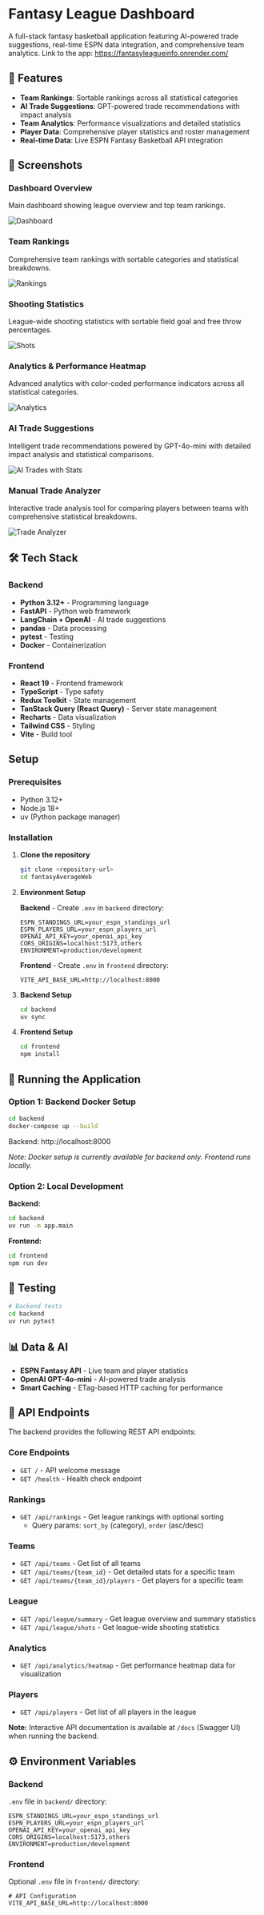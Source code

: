 # Fantasy League Dashboard

A full-stack fantasy basketball application featuring AI-powered trade suggestions, real-time ESPN data integration, and comprehensive team analytics.
Link to the app: https://fantasyleagueinfo.onrender.com/

## 🏀 Features

- **Team Rankings**: Sortable rankings across all statistical categories
- **AI Trade Suggestions**: GPT-powered trade recommendations with impact analysis
- **Team Analytics**: Performance visualizations and detailed statistics
- **Player Data**: Comprehensive player statistics and roster management
- **Real-time Data**: Live ESPN Fantasy Basketball API integration

## 📸 Screenshots

### Dashboard Overview
Main dashboard showing league overview and top team rankings.

![Dashboard](screenshots/dashboard.png)

### Team Rankings
Comprehensive team rankings with sortable categories and statistical breakdowns.

![Rankings](screenshots/rankings.png)

### Shooting Statistics
League-wide shooting statistics with sortable field goal and free throw percentages.

![Shots](screenshots/shots.png)

### Analytics & Performance Heatmap  
Advanced analytics with color-coded performance indicators across all statistical categories.

![Analytics](screenshots/analytics.png)

### AI Trade Suggestions
Intelligent trade recommendations powered by GPT-4o-mini with detailed impact analysis and statistical comparisons.

![AI Trades with Stats](screenshots/ai-trades-with-stats.png)

### Manual Trade Analyzer
Interactive trade analysis tool for comparing players between teams with comprehensive statistical breakdowns.

![Trade Analyzer](screenshots/trade-analyzer.png)

## 🛠 Tech Stack

### Backend
- **Python 3.12+** - Programming language
- **FastAPI** - Python web framework
- **LangChain + OpenAI** - AI trade suggestions
- **pandas** - Data processing
- **pytest** - Testing
- **Docker** - Containerization

### Frontend
- **React 19** - Frontend framework
- **TypeScript** - Type safety
- **Redux Toolkit** - State management
- **TanStack Query (React Query)** - Server state management
- **Recharts** - Data visualization
- **Tailwind CSS** - Styling
- **Vite** - Build tool

## Setup

### Prerequisites
- Python 3.12+
- Node.js 18+
- uv (Python package manager)

### Installation

1. **Clone the repository**
   ```bash
   git clone <repository-url>
   cd fantasyAverageWeb
   ```

2. **Environment Setup**
   
   **Backend** - Create `.env` in `backend` directory:
   ```env
   ESPN_STANDINGS_URL=your_espn_standings_url
   ESPN_PLAYERS_URL=your_espn_players_url
   OPENAI_API_KEY=your_openai_api_key
   CORS_ORIGINS=localhost:5173,others
   ENVIRONMENT=production/development
   ```
   
   **Frontend** - Create `.env` in `frontend` directory:
   ```env
   VITE_API_BASE_URL=http://localhost:8000
   ```

3. **Backend Setup**
   ```bash
   cd backend
   uv sync
   ```

4. **Frontend Setup**
   ```bash
   cd frontend
   npm install
   ```

## 🚀 Running the Application

### Option 1: Backend Docker Setup
```bash
cd backend
docker-compose up --build
```
Backend: http://localhost:8000

*Note: Docker setup is currently available for backend only. Frontend runs locally.*

### Option 2: Local Development

**Backend:**
```bash
cd backend
uv run -m app.main
```

**Frontend:**
```bash
cd frontend
npm run dev
```

## 🧪 Testing

```bash
# Backend tests
cd backend
uv run pytest
```

## 📊 Data & AI

- **ESPN Fantasy API** - Live team and player statistics
- **OpenAI GPT-4o-mini** - AI-powered trade analysis
- **Smart Caching** - ETag-based HTTP caching for performance

## 🔌 API Endpoints

The backend provides the following REST API endpoints:

### Core Endpoints
- `GET /` - API welcome message
- `GET /health` - Health check endpoint

### Rankings
- `GET /api/rankings` - Get league rankings with optional sorting
  - Query params: `sort_by` (category), `order` (asc/desc)

### Teams
- `GET /api/teams` - Get list of all teams
- `GET /api/teams/{team_id}` - Get detailed stats for a specific team
- `GET /api/teams/{team_id}/players` - Get players for a specific team

### League
- `GET /api/league/summary` - Get league overview and summary statistics
- `GET /api/league/shots` - Get league-wide shooting statistics

### Analytics
- `GET /api/analytics/heatmap` - Get performance heatmap data for visualization

### Players
- `GET /api/players` - Get list of all players in the league

**Note:** Interactive API documentation is available at `/docs` (Swagger UI) when running the backend.

## ⚙️ Environment Variables

### Backend
`.env` file in `backend/` directory:

```env
ESPN_STANDINGS_URL=your_espn_standings_url
ESPN_PLAYERS_URL=your_espn_players_url
OPENAI_API_KEY=your_openai_api_key
CORS_ORIGINS=localhost:5173,others
ENVIRONMENT=production/development
```

### Frontend
Optional `.env` file in `frontend/` directory:

```env
# API Configuration
VITE_API_BASE_URL=http://localhost:8000
```
